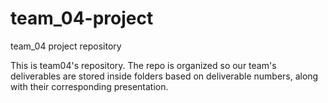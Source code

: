 # team_04-project
team_04 project repository

This is team04's repository. The repo is organized so our team's deliverables are stored inside folders based on deliverable
numbers, along with their corresponding presentation.
